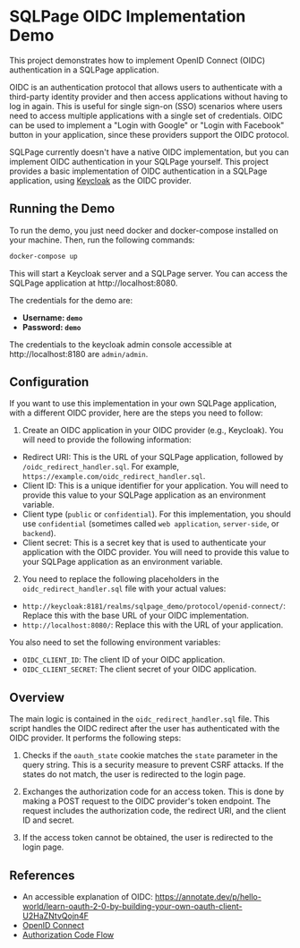 # SQLPage OIDC Implementation Demo

This project demonstrates how to implement OpenID Connect (OIDC) authentication in a SQLPage application.

OIDC is an authentication protocol that allows users to authenticate with a third-party identity provider and then access applications without having to log in again. This is useful for single sign-on (SSO) scenarios where users need to access multiple applications with a single set of credentials.
OIDC can be used to implement a "Login with Google" or "Login with Facebook" button in your application, since these providers support the OIDC protocol.

SQLPage currently doesn't have a native OIDC implementation, but you can implement OIDC authentication in your SQLPage yourself. This project provides a basic implementation of OIDC authentication in a SQLPage application, using [Keycloak](https://www.keycloak.org/) as the OIDC provider.


## Running the Demo

To run the demo, you just need docker and docker-compose installed on your machine. Then, run the following commands:

```bash
docker-compose up
```

This will start a Keycloak server and a SQLPage server. You can access the SQLPage application at http://localhost:8080.

The credentials for the demo are:
 - **Username: `demo`**
 - **Password: `demo`**

The credentials to the keycloak admin console accessible at http://localhost:8180 are `admin/admin`.

## Configuration

If you want to use this implementation in your own SQLPage application, 
with a different OIDC provider, here are the steps you need to follow:

1. Create an OIDC application in your OIDC provider (e.g., Keycloak). You will need to provide the following information:
 - Redirect URI: This is the URL of your SQLPage application, followed by `/oidc_redirect_handler.sql`. For example, `https://example.com/oidc_redirect_handler.sql`.
 - Client ID: This is a unique identifier for your application. You will need to provide this value to your SQLPage application as an environment variable.
 - Client type (`public` or `confidential`). For this implementation, you should use `confidential` (sometimes called `web application`, `server-side`, or `backend`).
 - Client secret: This is a secret key that is used to authenticate your application with the OIDC provider. You will need to provide this value to your SQLPage application as an environment variable.

2. You need to replace the following placeholders in the `oidc_redirect_handler.sql` file with your actual values:
- `http://keycloak:8181/realms/sqlpage_demo/protocol/openid-connect/`: Replace this with the base URL of your OIDC implementation.
- `http://localhost:8080/`: Replace this with the URL of your application.

You also need to set the following environment variables:

- `OIDC_CLIENT_ID`: The client ID of your OIDC application.
- `OIDC_CLIENT_SECRET`: The client secret of your OIDC application.

## Overview

The main logic is contained in the `oidc_redirect_handler.sql` file. This script handles the OIDC redirect after the user has authenticated with the OIDC provider. It performs the following steps:

1. Checks if the `oauth_state` cookie matches the `state` parameter in the query string. This is a security measure to prevent CSRF attacks. If the states do not match, the user is redirected to the login page.

2. Exchanges the authorization code for an access token. This is done by making a POST request to the OIDC provider's token endpoint. The request includes the authorization code, the redirect URI, and the client ID and secret.

3. If the access token cannot be obtained, the user is redirected to the login page.

## References

- An accessible explanation of OIDC: https://annotate.dev/p/hello-world/learn-oauth-2-0-by-building-your-own-oauth-client-U2HaZNtvQojn4F
- [OpenID Connect](https://openid.net/connect/)
- [Authorization Code Flow](https://openid.net/specs/openid-connect-core-1_0.html#CodeFlowAuth)

